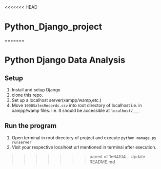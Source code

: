 <<<<<<< HEAD
# Python_Django_project
=======
# Python Django Data Analysis

## Setup
1. Install and setup Django
2. clone this repo.
3. Set up a localhost server(xampp/wamp,etc.)
4. Move `1000SalesRecords.csv` into root directory of localhost i.e. in xampp/wamp files.
i.e. It should be accessible at `localhost/___` 

## Run the program
1. Open terminal in root directory of project and execute `python manage.py runserver`
2. Visit your respective localhost url mentioned in terminal after execution.
>>>>>>> parent of 1e64f04... Update README.md
